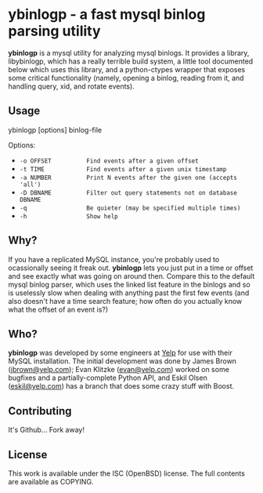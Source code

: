ybinlogp - a fast mysql binlog parsing utility
==============================================
**ybinlogp** is a mysql utility for analyzing mysql binlogs. It provides a library,
libybinlogp, which has a really terrible build system, a little tool documented
below which uses this library, and a python-ctypes wrapper that exposes some
critical functionality (namely, opening a binlog, reading from it, and handling
query, xid, and rotate events).

Usage
-----
ybinlogp [options] binlog-file

Options:

 *  `-o OFFSET          Find events after a given offset`
 *  `-t TIME            Find events after a given unix timestamp`
 *  `-a NUMBER          Print N events after the given one (accepts 'all')`
 *  `-D DBNAME          Filter out query statements not on database DBNAME`
 *  `-q                 Be quieter (may be specified multiple times)`
 *  `-h                 Show help`


Why?
----
If you have a replicated MySQL instance, you're probably used to ocassionally seeing
it freak out. **ybinlogp** lets you just put in a time or offset and see exactly what
was going on around then. Compare this to the default mysql binlog parser, which uses
the linked list feature in the binlogs and so is uselessly slow when dealing with anything
past the first few events (and also doesn't have a time search feature; how often do
you actually know what the offset of an event is?)

Who?
----
**ybinlogp** was developed by some engineers at [Yelp](http://www.yelp.com) for use
with their MySQL installation. The initial development was done by James Brown (<jbrown@yelp.com>);
Evan Klitzke (<evan@yelp.com>) worked on some bugfixes and a partially-complete Python API, and
Eskil Olsen (<eskil@yelp.com>) has a branch that does some crazy stuff with Boost.

Contributing
-----------
It's Github... Fork away!

License
-------
This work is available under the ISC (OpenBSD) license. The full contents are available
as COPYING.
